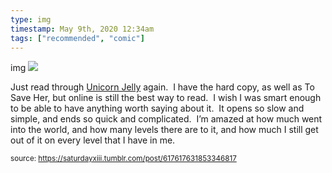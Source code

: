 ```yaml
---
type: img
timestamp: May 9th, 2020 12:34am
tags: ["recommended", "comic"]
---
```

img
<img src="https://saturdayxiii.github.io/media/617617631853346817.jpg"/>
                                                                                          
Just read through <a href="https://www.unicornjelly.com" target="_blank">Unicorn Jelly</a> again.  I have the hard copy, as well as To Save Her, but online is still the best way to read.  I wish I was smart enough to be able to have anything worth saying about it.  It opens so slow and simple, and ends so quick and complicated.  I’m amazed at how much went into the world, and how many levels there are to it, and how much I still get out of it on every level that I have in me.<br/>
 
                                    
                
                
                
                
                                
<small>source: https://saturdayxiii.tumblr.com/post/617617631853346817</small>